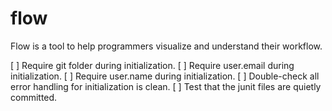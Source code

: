 # flow
Flow is a tool to help programmers visualize and understand their workflow.

[ ] Require git folder during initialization.
[ ] Require user.email during initialization.
[ ] Require user.name during initialization.
[ ] Double-check all error handling for initialization is clean.
[ ] Test that the junit files are quietly committed.
